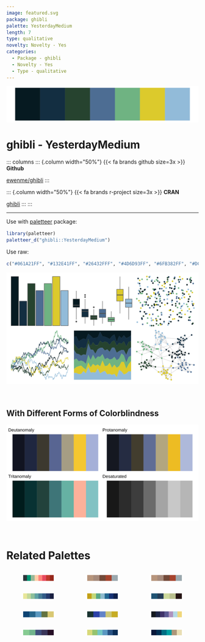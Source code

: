```yaml
---
image: featured.svg
package: ghibli
palette: YesterdayMedium
length: 7
type: qualitative
novelty: Novelty - Yes
categories:
  - Package - ghibli
  - Novelty - Yes
  - Type - qualitative
---
```


![](featured.svg)

# ghibli - YesterdayMedium 

::: columns
::: {.column width="50%"}
{{< fa brands github size=3x >}}
**Github**

[ewenme/ghibli](https://github.com/ewenme/ghibli)
:::

::: {.column width="50%"}
{{< fa brands r-project size=3x >}}
**CRAN**

[ghibli](https://CRAN.R-project.org/package=ghibli)
:::
:::

<hr> 

Use with [paletteer](https://emilhvitfeldt.github.io/paletteer/) package:

```r
library(paletteer)
paletteer_d("ghibli::YesterdayMedium")
```

Use raw:

```r
c("#061A21FF", "#132E41FF", "#26432FFF", "#4D6D93FF", "#6FB382FF", "#DCCA2CFF", "#92BBD9FF")
``` 

![](examples.png) 

  <br>
  
  ## With Different Forms of Colorblindness
  
  ![](colorblind.svg) 

<br>

# Related Palettes

<div class="list" style="display: grid; grid-template-columns: auto auto auto;"> <figure class="figure">
<a href="../../awtools/a_palette/"> <img src="../../awtools/a_palette/featured.svg" style="width: 100%;" class="figure-img"></a>
</figure> <figure class="figure">
<a href="../../ButterflyColors/hamadryas_feronia/"> <img src="../../ButterflyColors/hamadryas_feronia/featured.svg" style="width: 100%;" class="figure-img"></a>
</figure> <figure class="figure">
<a href="../../ButterflyColors/hamadryas_feronia/"> <img src="../../ButterflyColors/hamadryas_feronia/featured.svg" style="width: 100%;" class="figure-img"></a>
</figure> <figure class="figure">
<a href="../../MoMAColors/Ernst/"> <img src="../../MoMAColors/Ernst/featured.svg" style="width: 100%;" class="figure-img"></a>
</figure> <figure class="figure">
<a href="../../MoMAColors/VanGogh/"> <img src="../../MoMAColors/VanGogh/featured.svg" style="width: 100%;" class="figure-img"></a>
</figure> <figure class="figure">
<a href="../../ButterflyColors/heliconius_sara_apseudes/"> <img src="../../ButterflyColors/heliconius_sara_apseudes/featured.svg" style="width: 100%;" class="figure-img"></a>
</figure> <figure class="figure">
<a href="../../vangogh/StarryRhone/"> <img src="../../vangogh/StarryRhone/featured.svg" style="width: 100%;" class="figure-img"></a>
</figure> <figure class="figure">
<a href="../../lisa/VincentvanGogh/"> <img src="../../lisa/VincentvanGogh/featured.svg" style="width: 100%;" class="figure-img"></a>
</figure> <figure class="figure">
<a href="../../ghibli/LaputaMedium/"> <img src="../../ghibli/LaputaMedium/featured.svg" style="width: 100%;" class="figure-img"></a>
</figure> <figure class="figure">
<a href="../../PrettyCols/Sea/"> <img src="../../PrettyCols/Sea/featured.svg" style="width: 100%;" class="figure-img"></a>
</figure> <figure class="figure">
<a href="../../MetBrewer/Hokusai3/"> <img src="../../MetBrewer/Hokusai3/featured.svg" style="width: 100%;" class="figure-img"></a>
</figure> <figure class="figure">
<a href="../../beyonce/X19/"> <img src="../../beyonce/X19/featured.svg" style="width: 100%;" class="figure-img"></a>
</figure> 
</div>
